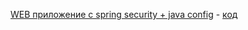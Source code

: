 <a href="https://devcolibri.com/%D0%B1%D1%8B%D1%81%D1%82%D1%80%D1%8B%D0%B9-%D1%81%D1%82%D1%80%D0%B0%D1%82-%D0%B2-spring-security/">WEB приложение с spring security + java config</a> - <a href="https://github.com/DenisPavlov/springsecurityexam">код</a>